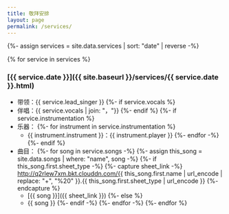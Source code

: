 ```yaml
---
title: 敬拜安排
layout: page
permalink: /services/
---
```



{%- assign services = site.data.services | sort: "date" | reverse -%}

{% for service in services %}

### [{{ service.date }}]({{ site.baseurl }}/services/{{ service.date }}.html)

+ 带领：{{ service.lead_singer }}
{%- if service.vocals %}
+ 伴唱：{{ service.vocals | join: "，"}}
{%- endif %}
{%- if service.instrumentation %}
+ 乐器：
{%- for instrument in service.instrumentation %}
    - {{ instrument.instrument }}：{{ instrument.player }}
{%- endfor -%}
{%- endif %}
+ 曲目：
{%- for song in service.songs -%}
{%- assign this_song = site.data.songs | where: "name", song -%}
{%- if this_song.first.sheet_type -%}
    {%- capture sheet_link -%}
http://q2rlew7xm.bkt.clouddn.com/{{ this_song.first.name | url_encode | replace: "+", "%20" }}.{{ this_song.first.sheet_type | url_encode }}
    {%- endcapture %}
    - [{{ song }}]({{ sheet_link }})
{%- else %}
    - {{ song }}
{%- endif -%}
{%- endfor -%}
{%- endfor %}
